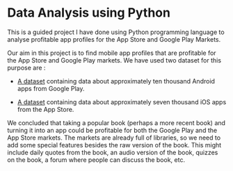 # Data Analysis using Python
This is a guided project I have done using Python programming language to analyse profitable app profiles for the App Store and Google Play Markets.

Our aim in this project is to find mobile app profiles that are profitable for the App Store and Google Play markets.
We have used two dataset for this purpose are :

 * [A dataset](https://www.kaggle.com/lava18/google-play-store-apps/home) containing data about approximately ten thousand Android apps from Google Play.
 
 * [A dataset](https://www.kaggle.com/ramamet4/app-store-apple-data-set-10k-apps/home) containing data about approximately seven thousand iOS apps from the App Store.

We concluded that taking a popular book (perhaps a more recent book) and turning it into an app could be profitable for both the Google Play and the App Store markets. The markets are already full of libraries, so we need to add some special features besides the raw version of the book. This might include daily quotes from the book, an audio version of the book, quizzes on the book, a forum where people can discuss the book, etc.
